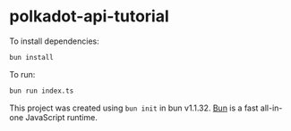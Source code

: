 # polkadot-api-tutorial

To install dependencies:

```bash
bun install
```

To run:

```bash
bun run index.ts
```

This project was created using `bun init` in bun v1.1.32. [Bun](https://bun.sh) is a fast all-in-one JavaScript runtime.
